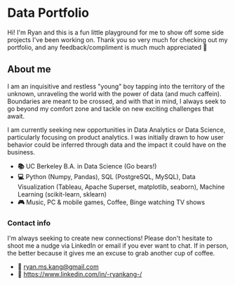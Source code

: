 # Data Portfolio

Hi! I'm Ryan and this is a fun little playground for me to show off some side projects I've been working on. 
Thank you so very much for checking out my portfolio, and any feedback/compliment is much much appreciated 🫰

## About me 

I am an inquisitive and restless "young" boy tapping into the territory of the unknown, unraveling the world with the power of data (and much caffein). Boundaries are meant to be crossed, and with that in mind, I always seek to go beyond my comfort zone and tackle on new exciting challenges that await. 

I am currently seeking new opportunities in Data Analytics or Data Science, particularly focusing on product analytics. I was initially drawn to how user behavior could be inferred through data and the impact it could have on the business. 

- **📚** UC Berkeley B.A. in Data Science (Go bears!)
- **💻** Python (Numpy, Pandas), SQL (PostgreSQL, MySQL), Data Visualization (Tableau, Apache Superset, matplotlib, seaborn), Machine Learning (scikit-learn, sklearn)
- **🎮** Music, PC & mobile games, Coffee, Binge watching TV shows

### Contact info

I'm always seeking to create new connections! Please don't hesitate to shoot me a nudge via LinkedIn or email if you ever want to chat. If in person, the better because it gives me an excuse to grab another cup of coffee. 

- **📧** ryan.ms.kang@gmail.com
- **🔗** https://www.linkedin.com/in/-ryankang-/
